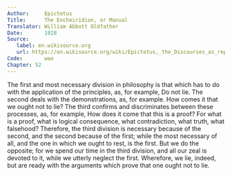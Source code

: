 ```yaml
---
Author:     Epictetus  
Title:      The Encheiridion, or Manual  
Translator: William Abbott Oldfather  
Date:       1928  
Source: 
   label: en.wikisource.org
   url: https://en.wikisource.org/wiki/Epictetus,_the_Discourses_as_reported_by_Arrian,_the_Manual,_and_Fragments/Manual 
Code:       wao  
Chapter: 52
---
```


The first and most necessary division in philosophy is that which has to do
with the application of the principles, as, for example, Do not lie. The second
deals with the demonstrations, as, for example. How comes it that we ought not
to lie? The third confirms and discriminates between these processes, as, for
example, How does it come that this is a proof? For what is a proof, what is
logical consequence, what contradiction, what truth, what falsehood? Therefore,
the third division is necessary because of the second, and the second because
of the first; while the most necessary of all, and the one in which we ought to
rest, is the first. But we do the opposite; for we spend our time in the third
division, and all our zeal is devoted to it, while we utterly neglect the
first. Wherefore, we lie, indeed, but are ready with the arguments which prove
that one ought not to lie.



